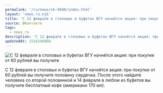 ```yaml
---
permalink: '/ru/news/vk-5040/index.html'
layout: 'news.ru.njk'
title: 'С 12 февраля в столовых и буфетах ВГУ начнётся акция: при покупке от 60 рублей вы получите поло'
source: ВКонтакте
tags:
  - news_ru
description: 'С 12 февраля в столовых и буфетах ВГУ начнётся акция: при покупке от 60 рублей вы получите'
updatedAt: 1518246060
---
```

![С 12 февраля в столовых и буфетах ВГУ начнётся акция: при покупке от 60 рублей вы получите](https://sun9-74.userapi.com/impf/c824603/v824603393/aaa22/CbdcUBA5mhU.jpg?size=1280x750&quality=96&sign=a7403af444dabc70c0235ad2a65cadbd&c_uniq_tag=dVTSaQr_z4iL4DtyMfnJ-e8ywTcKD-S3pTC2XFYEN4Y&type=album)

С 12 февраля в столовых и буфетах ВГУ начнётся акция: при покупке от 60 рублей вы получите половину сердечка. После этого найдите человека со второй половинкой и 14 февраля в любом из буфетов вы получите бесплатный кофе (американо 170 мл).

